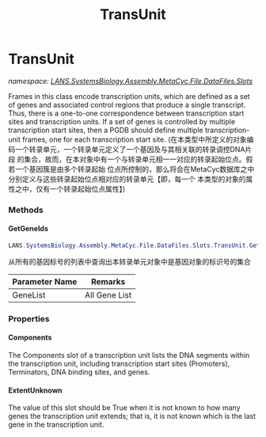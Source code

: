 ﻿---
title: TransUnit
---

# TransUnit
_namespace: [LANS.SystemsBiology.Assembly.MetaCyc.File.DataFiles.Slots](N-LANS.SystemsBiology.Assembly.MetaCyc.File.DataFiles.Slots.html)_

Frames in this class encode transcription units, which are defined as a set of genes and
 associated control regions that produce a single transcript. Thus, there is a one-to-one
 correspondence between transcription start sites and transcription units. If a set of genes
 is controlled by multiple transcription start sites, then a PGDB should define multiple
 transcription-unit frames, one for each transcription start site.
 (在本类型中所定义的对象编码一个转录单元，一个转录单元定义了一个基因及与其相关联的转录调控DNA片段
 的集合，故而，在本对象中有一个与转录单元相一一对应的转录起始位点。假若一个基因簇是由多个转录起始
 位点所控制的，那么将会在MetaCyc数据库之中分别定义与这些转录起始位点相对应的转录单元【即，每一个
 本类型的对象的属性之中，仅有一个转录起始位点属性】)

### Methods

#### GetGeneIds
```csharp
LANS.SystemsBiology.Assembly.MetaCyc.File.DataFiles.Slots.TransUnit.GetGeneIds(System.String[])
```
从所有的基因标号的列表中查询出本转录单元对象中是基因对象的标识号的集合

|Parameter Name|Remarks|
|--------------|-------|
|GeneList|All Gene List|




### Properties

#### Components
The Components slot of a transcription unit lists the DNA segments within the transcription
 unit, including transcription start sites (Promoters), Terminators, DNA binding sites,
 and genes.
#### ExtentUnknown
The value of this slot should be True when it is not known to how many genes the transcription
 unit extends; that is, it is not known which is the last gene in the transcription
 unit.

